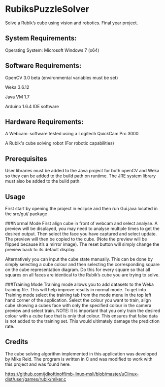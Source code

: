 # RubiksPuzzleSolver
Solve a Rubik’s cube using vision and robotics. Final year project.

## System Requirements: 

Operating System: Microsoft Windows 7 (x64)

## Software Requirements:

OpenCV 3.0 beta (environmental variables must be set)

Weka 3.6.12

Java VM 1.7

Arduino 1.6.4 IDE software
 
## Hardware Requirements: 
A Webcam: software tested using a Logitech QuickCam Pro 3000 

A Rubik's cube solving robot (For robotic capabilities)

## Prerequisites
User libraries must be added to the Java project for both openCV and Weka so they can be added to the build path on runtime. The JRE system library must also be added to the build path.

## Usage
First start by opening the project in eclipse and then run Gui.java located in the src/gui/ package

###Normal Mode
First align cube in front of webcam and select analyse.  A preview will be displayed, you may need to analyse multiple times to get the desired output. 
Then select the face you have captured and select update. The preview will then be copied to the cube. (Note the preview will be flipped because it’s a mirror image).
The reset button will simply change the preview back to its default display.

Alternatively you can input the cube state manually. This can be done by simply selecting a cube colour and then selecting the corresponding square on the cube representation diagram. 
Do this for every square so that all squares on all faces are identical to the Rubik’s cube you are trying to solve.


###Training Mode
Training mode allows you to add datasets to the Weka training file. This will help improve results in normal mode.
To get into Training mode select the training tab from the mode menu in the top left hand corner of the application.
Select the colour you want to train, align cube showing a cubes face with only the specified colour in the camera preview and select train.
NOTE: It is important that you only train the desired colour with a cube face that is only that colour. This ensures that false data is not added to the training set. This would ultimately damage the prediction rate.


## Credits

The cube solving algorithm implemented in this application was developed by Mike Reid. The program is written in C and was modified to work with this project and was found here.

https://github.com/jdkoftinoff/mb-linux-msli/blob/master/uClinux-dist/user/games/rubik/miker.c


